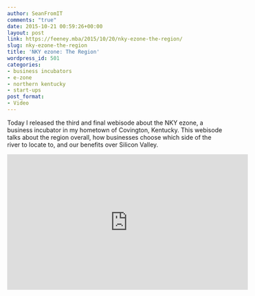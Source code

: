 ```yaml
---
author: SeanFromIT
comments: "true"
date: 2015-10-21 00:59:26+00:00
layout: post
link: https://feeney.mba/2015/10/20/nky-ezone-the-region/
slug: nky-ezone-the-region
title: 'NKY ezone: The Region'
wordpress_id: 501
categories:
- business incubators
- e-zone
- northern kentucky
- start-ups
post_format:
- Video
---
```




Today I released the third and final webisode about the NKY ezone, a business incubator in my hometown of Covington, Kentucky. This webisode talks about the region overall, how businesses choose which side of the river to locate to, and our benefits over Silicon Valley.

<iframe width="560" height="315" src="https://www.youtube.com/embed/xvX1nhtt2Vo?rel=0" frameborder="0" allow="autoplay; encrypted-media" allowfullscreen></iframe>